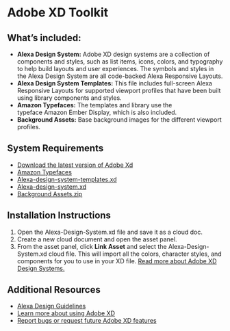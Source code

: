 # Adobe XD Toolkit

## What’s included:
* **Alexa Design System:** Adobe XD design systems are a collection of components and styles, such as list items, icons, colors, and typography to help build layouts and user experiences. The symbols and styles in the Alexa Design System are all code-backed Alexa Responsive Layouts.
* **Alexa Design System Templates:** This file includes full-screen Alexa Responsive Layouts for supported viewport profiles that have been built using library components and styles. 
* **Amazon Typefaces:** The templates and library use the typeface Amazon Ember Display, which is also included.
* **Background Assets:** Base background images for the different viewport profiles.

## System Requirements
* [Download the latest version of Adobe Xd](https://www.adobe.com/products/xd.html)
* [Amazon Typefaces](https://github.com/alexa/alexa-cookbook/tree/master/tools/APL%20Design%20Toolkit/Adobe%20Xd/Amazon%20Typefaces)
* [Alexa-design-system-templates.xd](https://github.com/alexa/alexa-cookbook/blob/master/tools/APL%20Design%20Toolkit/Adobe%20Xd/Alexa-Design-System-Templates.xd)
* [Alexa-design-system.xd](https://github.com/alexa/alexa-cookbook/blob/master/tools/APL%20Design%20Toolkit/Adobe%20Xd/Alexa-Design-System.xd)
* [Background Assets.zip](https://github.com/alexa/alexa-cookbook/blob/master/tools/APL%20Design%20Toolkit/Adobe%20Xd/Background%20Assets.zip)

## Installation Instructions
1. Open the Alexa-Design-System.xd file and save it as a cloud doc.
2. Create a new cloud document and open the asset panel.
3. From the asset panel, click **Link Asset** and select the Alexa-Design-System.xd cloud file. This will import all the colors, character styles, and components for you to use in your XD file. [Read more about Adobe XD Design Systems.](https://www.adobe.com/products/xd/design-systems/design-systems-language-scalable-design.html)


## Additional Resources
* [Alexa Design Guidelines](https://developer.amazon.com/docs/alexa-design/get-started.html)
* [Learn more about using Adobe XD](https://letsxd.com)
* [Report bugs or request future Adobe XD features](https://adobexd.uservoice.com)
